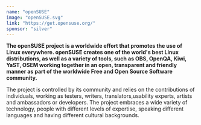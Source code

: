 ```yaml
---
name: "openSUSE"
image: "openSUSE.svg"
link: "https://get.opensuse.org/"
sponsor: "silver"
---
```


**The openSUSE project is a worldwide effort that promotes the use of Linux everywhere. openSUSE creates one of the world's best Linux distributions, as well as a variety of tools, such as OBS, OpenQA, Kiwi, YaST, OSEM working together in an open, transparent and friendly manner as part of the worldwide Free and Open Source Software community.**

The project is controlled by its community and relies on the
contributions of individuals, working as testers, writers, translators,usability experts, artists and ambassadors or developers. The project embraces a wide variety of technology, people with different levels of expertise, speaking different languages and having different cultural backgrounds.
